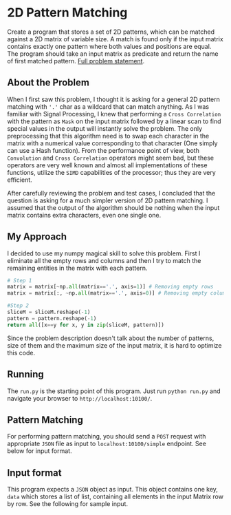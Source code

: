 # 2D Pattern Matching

Create a program that stores a set of 2D patterns, which can be matched against a 2D matrix of variable size. A match is found only if the input matrix contains exactly one pattern where both values and positions are equal. The program should take an input matrix as predicate and return the name of first matched pattern. [Full problem statement](https://gist.github.com/pomle/10d7d54fb00d50fe4a329e9a2bd49c90).

## About the Problem

When I first saw this problem, I thought it is asking for a general 2D pattern matching with `'.'` char as a wildcard that can match anything. As I was familiar with Signal Processing, I knew that performing a ``Cross Correlation`` with the pattern as ``Mask`` on the input matrix followed by a linear scan to find special values in the output will instantly solve the problem. The only preprocessing that this algorithm need is to swap each character in the matrix with a numerical value corresponding to that character (One simply can use a Hash function). From the performance point of view, both ``Convolution`` and ``Cross Correlation`` operators might seem bad, but these operators are very well known and almost all implementations of these functions, utilize the ``SIMD`` capabilities of the processor; thus they are very efficient.

After carefully reviewing the problem and test cases, I concluded that the question is asking for a much simpler version of 2D pattern matching. I assumed that the output of the algorithm should be nothing when the input matrix contains extra characters, even one single one.

## My Approach

I decided to use my numpy magical skill to solve this problem. First I eliminate all the empty rows and columns and then I try to match the remaining entities in the matrix with each pattern.

```python
# Step 1
matrix = matrix[~np.all(matrix=='.', axis=1)] # Removing empty rows
matrix = matrix[:, ~np.all(matrix=='.', axis=0)] # Removing empty columns
```

```python
#Step 2
sliceM = sliceM.reshape(-1)
pattern = pattern.reshape(-1)
return all([x==y for x, y in zip(sliceM, pattern)])
```

Since the problem description doesn't talk about the number of patterns, size of them and the maximum size of the input matrix, it is hard to optimize this code.

## Running

The ``run.py`` is the starting point of this program. Just run ``python run.py`` and navigate your browser to ``http://localhost:10100/``.

## Pattern Matching

For performing pattern matching, you should send a ``POST`` request with appropriate ``JSON`` file as input to ``localhost:10100/simple`` endpoint. See below for input format.

## Input format

This program expects a ``JSON`` object as input. This object contains one key, ``data`` which stores a list of list, containing all elements in the input Matrix row by row. See the following for sample input.